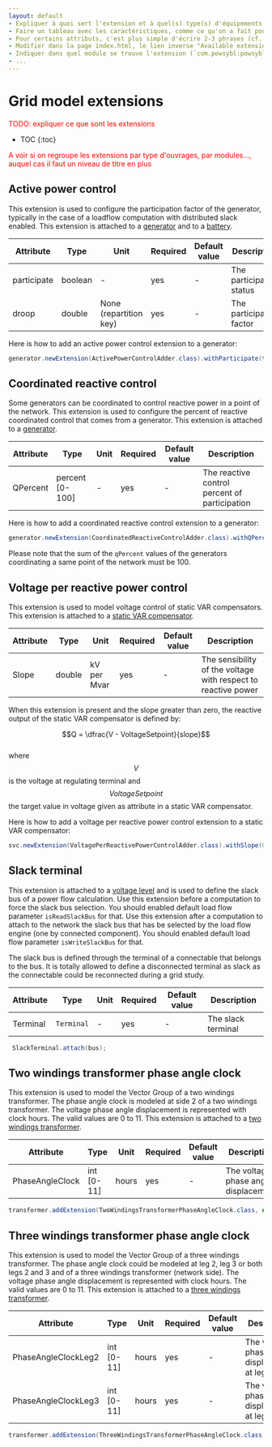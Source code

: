 ```yaml
---
layout: default
- Expliquer à quoi sert l'extension et à quel(s) type(s) d'équipements elle est attachée. Mettre des liens vers la page index.html
- Faire un tableau avec les caractéristiques, comme ce qu'on a fait pour le modèle IIDM
- Pour certains attributs, c'est plus simple d'écrire 2-3 phrases (cf. ce qu'on a fait dans le modele)
- Modifier dans la page index.html, le lien inverse "Available extensions" 
- Indiquer dans quel module se trouve l'extension (`com.powsybl:powsybl-iidm-extensions`), si elle est compatible transiant/persistant, si elle est multi-variante
- ...
---
```


# Grid model extensions
<span style="color: red">TODO: expliquer ce que sont les extensions</span>

* TOC
{:toc}

<span style="color: red">A voir si on regroupe les extensions par type d'ouvrages, par modules..., auquel cas il faut un niveau de titre en plus</span>

## Active power control
This extension is used to configure the participation factor of the generator, typically in the case of a loadflow computation with distributed slack enabled. This extension is attached to a [generator](index.md#generator) and to a [battery](index.md#battery).

| Attribute | Type | Unit | Required | Default value | Description |
| --------- | ---- | ---- | -------- | ------------- | ----------- |
| participate | boolean | - | yes | - | The participation status|
| droop | double | None (repartition key) | yes | - | The participation factor |

Here is how to add an active power control extension to a generator:
```java
generator.newExtension(ActivePowerControlAdder.class).withParticipate(true).withDroop(4).add();
```

## Coordinated reactive control

Some generators can be coordinated to control reactive power in a point of the network. This extension is used to configure the percent of reactive coordinated control that comes from a generator. This extension is attached to a [generator](index.md#generator).

| Attribute | Type | Unit | Required | Default value | Description |
| --------- | ---- | ---- | -------- | ------------- | ----------- |
| QPercent | percent [0-100] | - | yes | - | The reactive control percent of participation |

Here is how to add a coordinated reactive control extension to a generator:
```java
generator.newExtension(CoordinatedReactiveControlAdder.class).withQPercent(40).add();
```

Please note that the sum of the `qPercent` values of the generators coordinating a same point of the network must be 100.

## Voltage per reactive power control

This extension is used to model voltage control of static VAR compensators. This extension is attached to a [static VAR compensator](index.md#static-var-compensator).

| Attribute | Type | Unit | Required | Default value | Description |
| --------- | ---- | ---- | -------- | ------------- | ----------- |
| Slope | double | kV per Mvar | yes | - | The sensibility of the voltage with respect to reactive power |

When this extension is present and the slope greater than zero, the reactive output of the static VAR compensator is defined by:

$$Q = \dfrac{V - VoltageSetpoint}{slope}$$  
where $$V$$ is the voltage at regulating terminal and $$VoltageSetpoint$$ the target value in voltage given as attribute in a static VAR compensator.

Here is how to add a voltage per reactive power control extension to a static VAR compensator:
```java
svc.newExtension(VoltagePerReactivePowerControlAdder.class).withSlope(0.5).add();
```

## Slack terminal

This extension is attached to a [voltage level](index.md#voltage-level) and is used to define the slack bus of a power flow calculation. Use this extension before a computation to force the slack bus selection. You should enabled default load flow parameter `isReadSlackBus` for that. Use this extension after a computation to attach to the network the slack bus that has be selected by the load flow engine (one by connected component). You should enabled default load flow parameter `isWriteSlackBus` for that.

The slack bus is defined through the terminal of a connectable that belongs to the bus. It is totally allowed to define a disconnected terminal as slack as the connectable could be reconnected during a grid study.

| Attribute | Type | Unit | Required | Default value | Description |
| --------- | ---- | ---- | -------- | ------------- | ----------- |
| Terminal | `Terminal` | - | yes | - | The slack terminal |

 ```java
  SlackTerminal.attach(bus);
```

## Two windings transformer phase angle clock

This extension is used to model the Vector Group of a two windings transformer. The phase angle clock is modeled at side 2 of a two windings transformer. The voltage phase angle displacement is represented with clock hours. The valid values are 0 to 11. This extension is attached to a [two windings transformer](index.md#two-windings-transformer).

| Attribute | Type | Unit | Required | Default value | Description |
| --------- | ---- | ---- | -------- | ------------- | ----------- |
| PhaseAngleClock | int [0-11] | hours | yes | - | The voltage phase angle displacement |

```java
transformer.addExtension(TwoWindingsTransformerPhaseAngleClock.class, new TwoWindingsTransformerPhaseAngleClock(transformer, 3));
```

## Three windings transformer phase angle clock 

This extension is used to model the Vector Group of a three windings transformer. The phase angle clock could be modeled at leg 2, leg 3 or both legs 2 and 3 and of a three windings transformer (network side). The voltage phase angle displacement is represented with clock hours. The valid values are 0 to 11. This extension is attached to a [three windings transformer](index.md#three-windings-transformer).

| Attribute | Type | Unit | Required | Default value | Description |
| --------- | ---- | ---- | -------- | ------------- | ----------- |
| PhaseAngleClockLeg2 | int [0-11] | hours | yes | - | The voltage phase angle displacement at leg 2 |
| PhaseAngleClockLeg3 | int [0-11] | hours | yes | - | The voltage phase angle displacement at leg 3 |

```java
transformer.addExtension(ThreeWindingsTransformerPhaseAngleClock.class, new ThreeWindingsTransformerPhaseAngleClock(transformer, 10, 1));
```